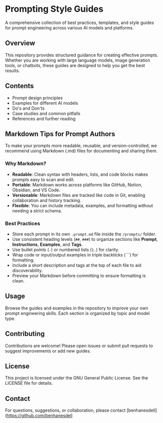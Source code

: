 # Prompting Style Guides

A comprehensive collection of best practices, templates, and style guides for prompt engineering across various AI models and platforms.

## Overview

This repository provides structured guidance for creating effective prompts. Whether you are working with large language models, image generation tools, or chatbots, these guides are designed to help you get the best results.

## Contents

- Prompt design principles  
- Examples for different AI models  
- Do's and Don'ts  
- Case studies and common pitfalls  
- References and further reading  

## Markdown Tips for Prompt Authors

To make your prompts more readable, reusable, and version-controlled, we recommend using Markdown (.md) files for documenting and sharing them.

### Why Markdown?

- **Readable**: Clean syntax with headers, lists, and code blocks makes prompts easy to scan and edit.  
- **Portable**: Markdown works across platforms like GitHub, Notion, Obsidian, and VS Code.  
- **Versionable**: Markdown files are tracked like code in Git, enabling collaboration and history tracking.  
- **Flexible**: You can include metadata, examples, and formatting without needing a strict schema.  

### Best Practices

- Store each prompt in its own `.prompt.md` file inside the `/prompts/` folder.  
- Use consistent heading levels (`##`, `###`) to organize sections like **Prompt**, **Instructions**, **Examples**, and **Tags**.  
- Use bullet points (`-`) or numbered lists (`1.`) for clarity.  
- Wrap code or input/output examples in triple backticks (```) for formatting.  
- Include a short description and tags at the top of each file to aid discoverability.  
- Preview your Markdown before committing to ensure formatting is clean.  

## Usage

Browse the guides and examples in the repository to improve your own prompt engineering skills. Each section is organized by topic and model type.

## Contributing

Contributions are welcome! Please open issues or submit pull requests to suggest improvements or add new guides.

## License

This project is licensed under the GNU General Public License. See the LICENSE file for details.

## Contact

For questions, suggestions, or collaboration, please contact [benhanesdell](https://github.com/benhanesdell